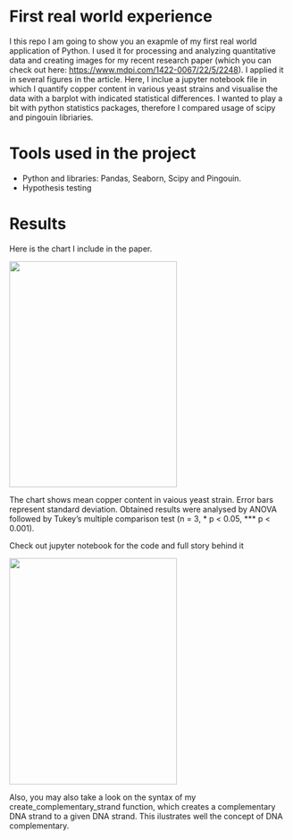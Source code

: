 # First real world experience

I this repo I am going to show you an exapmle of my first real world application of Python. I used it for processing and analyzing quantitative data and creating images for my recent research paper (which you can check out here: https://www.mdpi.com/1422-0067/22/5/2248). I applied it in several figures in the article. Here, I inclue a jupyter notebook file in which I quantify copper content in various yeast strains and visualise the data with a barplot with indicated statistical differences. I wanted to play a bit with python statistics packages, therefore I compared usage of scipy and pingouin libriaries.

# Tools used in the project

* Python and libraries: Pandas, Seaborn, Scipy and Pingouin.
* Hypothesis testing

# Results

Here is the chart I include in the paper. 

<img src="images/dna_complement.png" width="300" height="404.68">


The chart shows mean copper content in vaious yeast strain. Error bars represent standard deviation. Obtained results
were analysed by ANOVA followed by Tukey’s multiple comparison test (n = 3, * p < 0.05, *** p < 0.001).

Check out jupyter notebook for the code and full story behind it

<img src="images/dna_complement.png" width="300" height="404.68">

Also, you may also take a look on the syntax of my create_complementary_strand function, which creates a complementary DNA strand to a given DNA strand. This ilustrates well the concept of DNA complementary.
